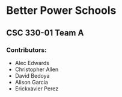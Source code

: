 <h1>Better Power Schools</h2>
<h2>CSC 330-01 Team A</h2>
<h3>Contributors:</h3>
<ul>
  <li>Alec Edwards</li>
  <li>Christopher Allen</li>
  <li>David Bedoya</li> 
  <li>Alison Garcia</li>
  <li>Erickxavier Perez</li>
</ul>
